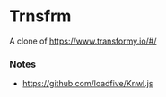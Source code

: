 # Trnsfrm

A clone of https://www.transformy.io/#/

### Notes

 - https://github.com/loadfive/Knwl.js